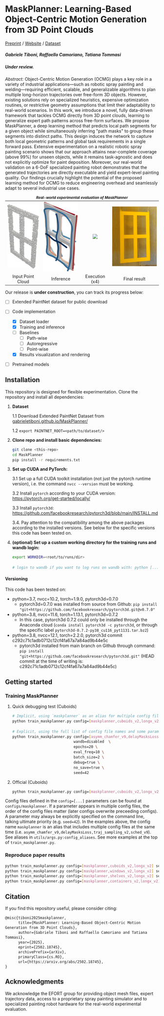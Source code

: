 # MaskPlanner: Learning-Based Object-Centric Motion Generation from 3D Point Clouds

[Preprint](https://arxiv.org/abs/2502.18745) / [Website](https://gabrieletiboni.github.io/maskplanner/) / [Dataset](https://gabrieletiboni.github.io/maskplanner/)
<!-- [Video](https://gabrieletiboni.github.io/maskplanner/) -->

##### Gabriele Tiboni, Raffaello Camoriano, Tatiana Tommasi

##### Under review.

*Abstract:* Object-Centric Motion Generation (OCMG) plays a key role in a variety of industrial applications—such as robotic spray painting and welding—requiring efficient, scalable, and generalizable algorithms to plan multiple long-horizon trajectories over free-form 3D objects. However, existing solutions rely on specialized heuristics, expensive optimization routines, or restrictive geometry assumptions that limit their adaptability to real-world scenarios. In this work, we introduce a novel, fully data-driven framework that tackles OCMG directly from 3D point clouds, learning to generalize expert path patterns across free-form surfaces. We propose MaskPlanner, a deep learning method that predicts local path segments for a given object while simultaneously inferring "path masks" to group these segments into distinct paths. This design induces the network to capture both local geometric patterns and global task requirements in a single forward pass. Extensive experimentation on a realistic robotic spray painting scenario shows that our approach attains near-complete coverage (above 99%) for unseen objects, while it remains task-agnostic and does not explicitly optimize for paint deposition. Moreover, our real-world validation on a 6-DoF specialized painting robot demonstrates that the generated trajectories are directly executable and yield expert-level painting quality. Our findings crucially highlight the potential of the proposed learning method for OCMG to reduce engineering overhead and seamlessly adapt to several industrial use cases.

<!--![maskplanner_overview](docs/assets/img/maskplanner_overview.png)-->
<table style="text-align: center;">
  <thead>
    <tr>
      <td align="center" style="font-size: smaller; font-weight: bold; text-align: center;" colspan="4"><em>Real-world experimental evaluation of MaskPlanner</em></td>
    </tr>
  </thead>
  <tr>
    <td><img src="docs/assets/img/realworld_pc.png" width="150" /></td>
    <td><img src="docs/assets/img/realworld_predictions_postprocessed.png" width="150" /></td>
    <td><img src="docs/assets/img/realworld_execution.gif" width="200" /></td>
    <td><img src="docs/assets/img/realworld_final.png" width="222" /></td>
  </tr>
  <tr>
    <td align="center">Input Point Cloud</td>
    <td align="center">Inference</td>
    <td align="center">Execution (x4)</td>
    <td align="center">Final result</td>
  </tr>
</table>

Our release is **under construction**, you can track its progress below:

- [ ] Extended PaintNet dataset for public download
- [ ] Code implementation
  - [x] Dataset loader
  - [x] Training and inference
  - [ ] Baselines
    - [ ] Path-wise
    - [ ] Autoregressive
    - [ ] Point-wise
  - [x] Results visualization and rendering
- [ ] Pretrained models


## Installation

This repository is designed for flexible experimentation. Clone the repository and install all dependencies:

1.  **Dataset**
    
    1.1 Download Extended PaintNet Dataset from [gabrieletiboni.github.io/MaskPlanner/](https://gabrieletiboni.github.io/MaskPlanner/)

    1.2 `export PAINTNET_ROOT=<path/to/dataset/>`

2. **Clone repo and install basic dependencies:**
    ```bash
    git clone <this-repo>
    cd MaskPlanner
    pip install -r requirements.txt
    ```

3.  **Set up CUDA and PyTorch:**

    3.1 Set up a full CUDA toolkit installation (not just the pytorch runtime version), i.e. the command `nvcc --version` must be working.

    3.2 Install `pytorch` according to your CUDA version: https://pytorch.org/get-started/locally/

    3.3 Install `pytorch3d`: https://github.com/facebookresearch/pytorch3d/blob/main/INSTALL.md

    3.4. Pay attention to the compatibility among the above packages according to the installed versions. See below for the specific versions this code has been tested on.


4. **(optional) Set up a custom working directory for the training runs and wandb login:**
    ```bash
    export WORKDIR=<root/to/runs/dir>

    # login to wandb if you want to log runs on wandb with: python [...] wandb=online
    ```


#### Versioning 
This code has been tested on:
- python=3.7, nvcc=10.2, torch=1.9.0, pytorch3d=0.7.0
  - pytorch3d=0.7.0 was installed from source from Github: `pip install "git+https://github.com/facebookresearch/pytorch3d.git@v0.7.0"`
- python=3.8, nvcc=11.6, torch=1.13.1, pytorch3d=0.7.2
  - In this case, pytorch3d 0.7.2 could only be installed through the Anaconda cloud (`conda install pytorch3d -c pytorch3d`, or through the specific label `pytorch3d-0.7.2-py38_cu116_pyt1131.tar.bz2`)
- python=3.8, nvcc=12.1, torch=2.2.0, pytorch3d commit c292c71c1adb0712c12cf4fa67a7a84ad9b44e5c
    - pytorch3d installed from main branch on Github through command: `pip install "git+https://github.com/facebookresearch/pytorch3d.git"` (HEAD commit at the time of writing is: c292c71c1adb0712c12cf4fa67a7a84ad9b44e5c)



## Getting started

### Training MaskPlanner
1. Quick debugging test (Cuboids)
    ```bash
    # Implicit, using `maskplanner` as an alias for multiple config files
    python train_maskplanner.py config=[maskplanner,cuboids_v2,longx_v2,debug] seed=42

    # Explicit, using the full list of config file names and some parameters explicitly. Equivalent to the above command.
    python train_maskplanner.py config=[asymm_chamfer_v9,delayMasksLoss,traj_sampling_v2,sched_v9,cuboids_v2,longx_v2] \
                                wandb=disabled  \
                                epochs=20 \
                                eval_freq=10 \
                                batch_size=2 \
                                debug=true \
                                no_save=true \
                                seed=42
    ```

2. Official (Cuboids)
    ```bash
    python train_maskplanner.py config=[maskplanner,cuboids_v2,longx_v2] seed=42
    ```

Config files defined in the `config=[...]` parameters can be found at `configs/maskplanner`. If a parameter appears in multiple config files, the order of the config files matter (later configs overwrite preceeding configs). A parameter may always be explicitly specified on the command line, talking ultimate priority (e.g. `seed=42`).
In the examples above, the config name `maskplanner` is an alias that includes multiple config files at the same time (i.e. `asymm_chamfer_v9,delayMasksLoss,traj_sampling_v2,sched_v9`). See aliases in `utils/args.py:config_aliases`.
See more examples at the top of `train_maskplanner.py`.


### Reproduce paper results
```bash
python train_maskplanner.py config=[maskplanner,cuboids_v2,longx_v2] seed=42
python train_maskplanner.py config=[maskplanner,windows_v2,longx_v2] seed=42
python train_maskplanner.py config=[maskplanner,shelves_v2,longx_v2] seed=42
python train_maskplanner.py config=[maskplanner,containers_v2,longx_v2] seed=42
```



## Citation

If you find this repository useful, please consider citing:
```
@misc{tiboni2025maskplanner,
      title={MaskPlanner: Learning-Based Object-Centric Motion Generation from 3D Point Clouds}, 
      author={Gabriele Tiboni and Raffaello Camoriano and Tatiana Tommasi},
      year={2025},
      eprint={2502.18745},
      archivePrefix={arXiv},
      primaryClass={cs.RO},
      url={https://arxiv.org/abs/2502.18745}, 
}
```



## Acknowledgments

We acknowledge the EFORT group for providing object mesh files, expert trajectory data, access to a proprietary spray painting simulator and to specialized painting robot hardware for the real-world experimental evaluation.

